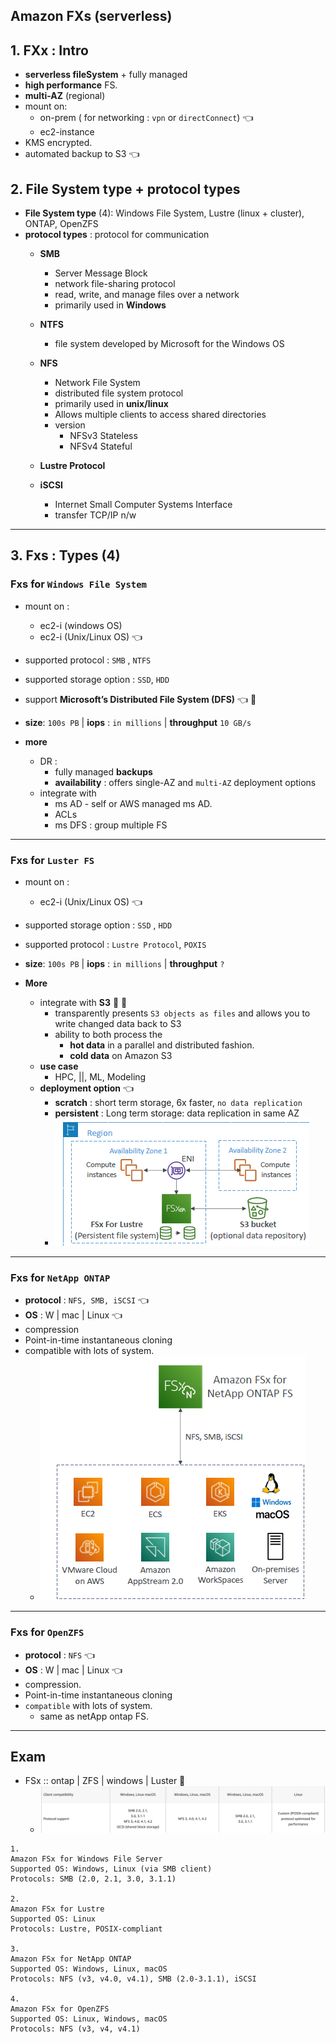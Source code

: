 ## Amazon FXs (serverless)
## 1. FXx : Intro
- **serverless fileSystem** + fully managed
- **high performance** FS. 
- **multi-AZ**  (regional)
- mount on:
  - on-prem ( for networking : `vpn` or `directConnect`)  :point_left:
  - ec2-instance
- KMS encrypted.
- automated backup to S3 :point_left:

## 2. File System type +  protocol types
- **File System type** (4):  Windows File System, Lustre (linux + cluster), ONTAP, OpenZFS
- **protocol types** : protocol for communication
  - **SMB** 
    -  Server Message Block
    - network file-sharing protocol
    - read, write, and manage files over a network
    - primarily used in **Windows**
    
  - **NTFS**
    - file system developed by Microsoft for the Windows OS
    
  - **NFS** 
    - Network File System 
    - distributed file system protocol
    - primarily used in **unix/linux**
    - Allows multiple clients to access shared directories
    - version
      - NFSv3 Stateless
      - NFSv4 Stateful
  
  - **Lustre Protocol**  
      
  - **iSCSI**
    - Internet Small Computer Systems Interface
    - transfer TCP/IP n/w
    
---
## 3. Fxs : Types (4)
### Fxs for `Windows File System`
- mount on :
  - ec2-i (windows  OS)
  - ec2-i (Unix/Linux OS) :point_left:
- supported protocol : `SMB` , `NTFS` 
- supported storage option : `SSD`,  `HDD`
- support **Microsoft’s Distributed File System (DFS)** :point_left: :dart:
- **size**: `100s PB` |  **iops** : `in millions`   | **throughput**  `10 GB/s`

- **more**
  - DR :  
    - fully managed **backups**
    - **availability** : offers single-AZ and `multi-AZ` deployment options
  - integrate with 
    - ms AD - self or AWS managed ms AD.
    - ACLs
    - ms DFS : group multiple FS 

---    
### Fxs for `Luster FS`
- mount on :
    - ec2-i (Unix/Linux OS) :point_left:
- supported storage option : `SSD` , `HDD`
- supported protocol : `Lustre Protocol`, `POXIS`
- **size**: `100s PB` |  **iops** : `in millions`   | **throughput**  `?`

- **More**
  - integrate with **S3**  :dart: :dart:
    - transparently presents `S3 objects as files` and allows you to write changed data back to S3
    - ability to both process the 
      - **hot data** in a parallel and distributed fashion.
      - **cold data** on Amazon S3
  - **use case** 
    - HPC, ||, ML, Modeling
  - **deployment option**  :point_left:
    - **scratch** : short term storage, 6x faster, `no data replication`
    - **persistent** : Long term storage: data replication in same AZ
    - ![img.png](../99_img/storage/more/img.png)

----
### Fxs for `NetApp ONTAP` 
- **protocol** : `NFS, SMB, iSCSI` :point_left:
- **OS** : W | mac | Linux :point_left:
- compression
- Point-in-time instantaneous cloning
- compatible with lots of system.
  - ![img_1.png](../99_img/storage/more/img_1.png)

----
### Fxs for `OpenZFS`
- **protocol** : `NFS` :point_left:
- **OS** : W | mac | Linux :point_left:
- compression.
- Point-in-time instantaneous cloning
- `compatible` with lots of system. 
  - same as netApp ontap FS.

---

## Exam
- FSx :: ontap | ZFS | windows | Luster :dart:
  - ![img.png](comparefxs.png)

```text :dart:
1. 
Amazon FSx for Windows File Server
Supported OS: Windows, Linux (via SMB client)
Protocols: SMB (2.0, 2.1, 3.0, 3.1.1)

2. 
Amazon FSx for Lustre
Supported OS: Linux
Protocols: Lustre, POSIX-compliant

3. 
Amazon FSx for NetApp ONTAP
Supported OS: Windows, Linux, macOS
Protocols: NFS (v3, v4.0, v4.1), SMB (2.0-3.1.1), iSCSI

4. 
Amazon FSx for OpenZFS
Supported OS: Linux, Windows, macOS
Protocols: NFS (v3, v4, v4.1)
```




